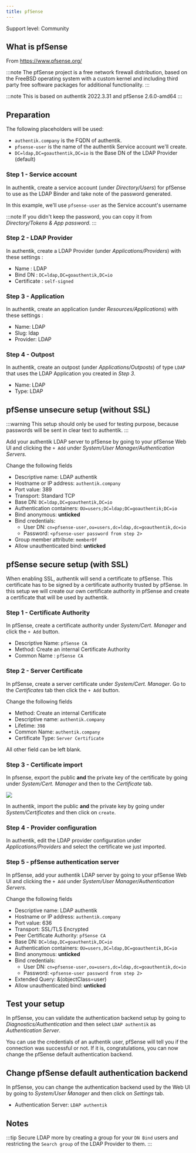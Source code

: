 ```yaml
---
title: pfSense
---
```


<span class="badge badge--secondary">Support level: Community</span>

## What is pfSense

From https://www.pfsense.org/

:::note
The pfSense project is a free network firewall distribution, based on the FreeBSD operating system with a custom kernel and including third party free software packages for additional functionality.
:::

:::note
This is based on authentik 2022.3.31 and pfSense 2.6.0-amd64
:::

## Preparation

The following placeholders will be used:

-   `authentik.company` is the FQDN of authentik.
-   `pfsense-user` is the name of the authentik Service account we'll create.
-   `DC=ldap,DC=goauthentik,DC=io` is the Base DN of the LDAP Provider (default)

### Step 1 - Service account

In authentik, create a service account (under _Directory/Users_) for pfSense to use as the LDAP Binder and take note of the password generated.

In this example, we'll use `pfsense-user` as the Service account's username

:::note
If you didn't keep the password, you can copy it from _Directory/Tokens & App password_.
:::

### Step 2 - LDAP Provider

In authentik, create a LDAP Provider (under _Applications/Providers_) with these settings :

-   Name : LDAP
-   Bind DN : `DC=ldap,DC=goauthentik,DC=io`
-   Certificate : `self-signed`

### Step 3 - Application

In authentik, create an application (under _Resources/Applications_) with these settings :

-   Name: LDAP
-   Slug: ldap
-   Provider: LDAP

### Step 4 - Outpost

In authentik, create an outpost (under _Applications/Outposts_) of type `LDAP` that uses the LDAP Application you created in _Step 3_.

-   Name: LDAP
-   Type: LDAP

## pfSense unsecure setup (without SSL)

:::warning
This setup should only be used for testing purpose, because passwords will be sent in clear text to authentik.
:::

Add your authentik LDAP server to pfSense by going to your pfSense Web UI and clicking the `+ Add` under _System/User Manager/Authentication Servers_.

Change the following fields

-   Descriptive name: LDAP authentik
-   Hostname or IP address: `authentik.company`
-   Port value: 389
-   Transport: Standard TCP
-   Base DN: `DC=ldap,DC=goauthentik,DC=io`
-   Authentication containers: `OU=users;DC=ldap;DC=goauthentik;DC=io`
-   Bind anonymous: **unticked**
-   Bind credentials:
    -   User DN: `cn=pfsense-user,ou=users,dc=ldap,dc=goauthentik,dc=io`
    -   Password: `<pfsense-user password from step 2>`
-   Group member attribute: `memberOf`
-   Allow unauthenticated bind: **unticked**

## pfSense secure setup (with SSL)

When enabling SSL, authentik will send a certificate to pfSense. This certificate has to be signed by a certificate authority trusted by pfSense. In this setup we will create our own certificate authority in pfSense and create a certificate that will be used by authentik.

### Step 1 - Certificate Authority

In pfSense, create a certificate authority under _System/Cert. Manager_ and click the `+ Add` button.

-   Descriptive Name: `pfSense CA`
-   Method: Create an internal Certificate Authority
-   Common Name : `pfSense CA`

### Step 2 - Server Certificate

In pfSense, create a server certificate under _System/Cert. Manager_. Go to the _Certificates_ tab then click the `+ Add` button.

Change the following fields

-   Method: Create an internal Certificate
-   Descriptive name: `authentik.company`
-   Lifetime: `398`
-   Common Name: `authentik.company`
-   Certificate Type: `Server Certificate`

All other field can be left blank.

### Step 3 - Certificate import

In pfsense, export the public **and** the private key of the certificate by going under _System/Cert. Manager_ and then to the _Certificate_ tab.

![](./pfsense-certificate-export.png)

In authentik, import the public **and** the private key by going under _System/Certificates_ and then click on `create`.

### Step 4 - Provider configuration

In authentik, edit the LDAP provider configuration under _Applications/Providers_ and select the certificate we just imported.

### Step 5 - pfSense authentication server

In pfSense, add your authentik LDAP server by going to your pfSense Web UI and clicking the `+ Add` under _System/User Manager/Authentication Servers_.

Change the following fields

-   Descriptive name: LDAP authentik
-   Hostname or IP address: `authentik.company`
-   Port value: 636
-   Transport: SSL/TLS Encrypted
-   Peer Certificate Authority: `pfSense CA`
-   Base DN: `DC=ldap,DC=goauthentik,DC=io`
-   Authentication containers: `OU=users,DC=ldap,DC=goauthentik,DC=io`
-   Bind anonymous: **unticked**
-   Bind credentials:
    -   User DN: `cn=pfsense-user,ou=users,dc=ldap,dc=goauthentik,dc=io`
    -   Password: `<pfsense-user password from step 2>`
-   Extended Query: &(objectClass=user)
-   Allow unauthenticated bind: **unticked**

## Test your setup

In pfSense, you can validate the authentication backend setup by going to _Diagnostics/Authentication_ and then select `LDAP authentik` as _Authentication Server_.

You can use the credentials of an authentik user, pfSense will tell you if the connection was successful or not. If it is, congratulations, you can now change the pfSense default authentication backend.

## Change pfSense default authentication backend

In pfSense, you can change the authentication backend used by the Web UI by going to _System/User Manager_ and then click on _Settings_ tab.

-   Authentication Server: `LDAP authentik`

## Notes

:::tip
Secure LDAP more by creating a group for your `DN Bind` users and restricting the `Search group` of the LDAP Provider to them.
:::
